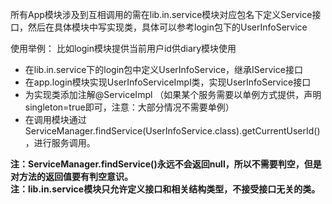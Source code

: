 所有App模块涉及到互相调用的需在lib.in.service模块对应包名下定义Service接口，然后在具体模块中写实现类，具体可以参考login包下的UserInfoService

使用举例： 比如login模块提供当前用户id供diary模块使用
* 在lib.in.service下的login包中定义UserInfoService，继承IService接口
* 在app.login模块实现UserInfoServiceImpl类，实现UserInfoService接口
* 为实现类添加注解@ServiceImpl （如果某个服务需要以单例方式提供，声明singleton=true即可，注意：大部分情况不需要单例）
* 在调用模块通过ServiceManager.findService(UserInfoService.class).getCurrentUserId()，进行服务调用。
  
  
**注：ServiceManager.findService()永远不会返回null，所以不需要判空，但是对方法的返回值要有判空意识。**  
**注：lib.in.service模块只允许定义接口和相关结构类型，不接受接口无关的类。**